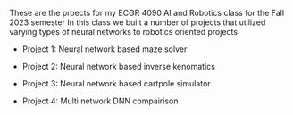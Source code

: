These are the proects for my ECGR 4090 AI and Robotics class for the Fall 2023 semester
In this class we built a number of projects that utilized varying types of neural networks to robotics oriented projects

- Project 1: Neural network based maze solver

- Project 2: Neural network based inverse kenomatics

- Project 3: Neural network based cartpole simulator

- Project 4: Multi network DNN compairison
